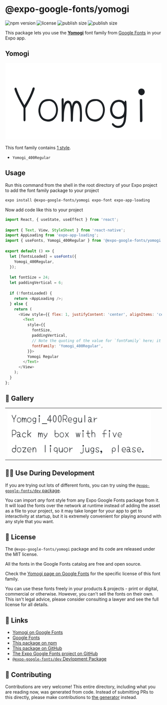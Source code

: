 # @expo-google-fonts/yomogi

![npm version](https://flat.badgen.net/npm/v/@expo-google-fonts/yomogi)
![license](https://flat.badgen.net/github/license/expo/google-fonts)
![publish size](https://flat.badgen.net/packagephobia/install/@expo-google-fonts/yomogi)
![publish size](https://flat.badgen.net/packagephobia/publish/@expo-google-fonts/yomogi)

This package lets you use the [**Yomogi**](https://fonts.google.com/specimen/Yomogi) font family from [Google Fonts](https://fonts.google.com/) in your Expo app.

## Yomogi

![Yomogi](./font-family.png)

This font family contains [1 style](#-gallery).

- `Yomogi_400Regular`

## Usage

Run this command from the shell in the root directory of your Expo project to add the font family package to your project
```sh
expo install @expo-google-fonts/yomogi expo-font expo-app-loading
```

Now add code like this to your project
```js
import React, { useState, useEffect } from 'react';

import { Text, View, StyleSheet } from 'react-native';
import AppLoading from 'expo-app-loading';
import { useFonts, Yomogi_400Regular } from '@expo-google-fonts/yomogi';

export default () => {
  let [fontsLoaded] = useFonts({
    Yomogi_400Regular,
  });

  let fontSize = 24;
  let paddingVertical = 6;

  if (!fontsLoaded) {
    return <AppLoading />;
  } else {
    return (
      <View style={{ flex: 1, justifyContent: 'center', alignItems: 'center' }}>
        <Text
          style={{
            fontSize,
            paddingVertical,
            // Note the quoting of the value for `fontFamily` here; it expects a string!
            fontFamily: 'Yomogi_400Regular',
          }}>
          Yomogi Regular
        </Text>
      </View>
    );
  }
};

```

## 🔡 Gallery


||||
|-|-|-|
|![Yomogi_400Regular](./Yomogi_400Regular.ttf.png)||||


## 👩‍💻 Use During Development

If you are trying out lots of different fonts, you can try using the [`@expo-google-fonts/dev` package](https://github.com/expo/google-fonts/tree/master/font-packages/dev#readme).

You can import *any* font style from any Expo Google Fonts package from it. It will load the fonts
over the network at runtime instead of adding the asset as a file to your project, so it may take longer
for your app to get to interactivity at startup, but it is extremely convenient
for playing around with any style that you want.

## 📖 License

The `@expo-google-fonts/yomogi` package and its code are released under the MIT license.

All the fonts in the Google Fonts catalog are free and open source.

Check the [Yomogi page on Google Fonts](https://fonts.google.com/specimen/Yomogi) for the specific license of this font family.

You can use these fonts freely in your products & projects - print or digital, commercial or otherwise. However, you can't sell the fonts on their own. This isn't legal advice, please consider consulting a lawyer and see the full license for all details.

## 🔗 Links

- [Yomogi on Google Fonts](https://fonts.google.com/specimen/Yomogi)
- [Google Fonts](https://fonts.google.com/)
- [This package on npm](https://www.npmjs.com/package/@expo-google-fonts/yomogi)
- [This package on GitHub](https://github.com/expo/google-fonts/tree/master/font-packages/yomogi)
- [The Expo Google Fonts project on GitHub](https://github.com/expo/google-fonts)
- [`@expo-google-fonts/dev` Devlopment Package](https://github.com/expo/google-fonts/tree/master/font-packages/dev)

## 🤝 Contributing

Contributions are very welcome! This entire directory, including what you are reading now, was generated from code. Instead of submitting PRs to this directly, please make contributions to [the generator](https://github.com/expo/google-fonts/tree/master/packages/generator) instead.
